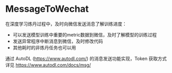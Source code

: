 # MessageToWechat

在深度学习炼丹过程中，及时向微信发送消息了解训练进度：
- 可以发送模型训练中重要的metric数据到微信，及时了解模型的训练过程
- 发送异常程序中断消息到微信，及时修改代码
- 其他耗时的非炼丹任务也可以用

通过 AutoDL (https://www.autodl.com/) 的消息发送功能实现，Token 获取方式详见 https://www.autodl.com/docs/msg/
